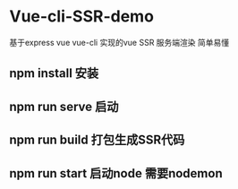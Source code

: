 # Vue-cli-SSR-demo
基于express vue vue-cli 实现的vue SSR 服务端渲染 简单易懂
## npm install 安装 

## npm run serve 启动
## npm run build 打包生成SSR代码 
## npm run start 启动node 需要nodemon
